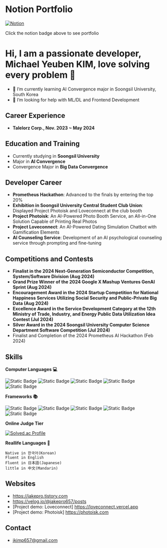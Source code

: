 # Notion Portfolio
[![Notion](https://img.shields.io/badge/Notion-%23000000.svg?style=for-the-badge&logo=notion&logoColor=white)](https://golden-bladder-353.notion.site/b12ae90898f44eaea9899036dabd0e04?pvs=4)

Click the notion badge above to see portfolio

# Hi, I am a passionate developer, Michael Yeuben KIM, love solving every problem 👋
- 🌱 I’m currently learning AI Convergence major in Soongsil University, South Korea
- 🤔 I’m looking for help with ML/DL and Frontend Development

## Career Experience
- **Talelorz Corp., Nov. 2023 ~ May 2024**

## Education and Training
- Currently studying in **Soongsil University**
- Major in **AI Convergence**
- Convergence Major in **Big Data Convergence**

## Developer Career
- **Prometheus Hackathon**: Advanced to the finals by entering the top 20%
- **Exhibition in Soongsil University Central Student Club Union**: Displayed Project Photoisk and Loveconnect at the club booth
- **Project Photoisk**: An AI-Powered Photo Booth Service, an All-in-One Solution Capable of Printing Real Photos
- **Project Loveconnect**: An AI-Powered Dating Simulation Chatbot with Gamification Elements
- **AI Counseling Service**: Development of an AI psychological counseling service through prompting and fine-tuning

## Competitions and Contests

- **Finalist in the 2024 Next-Generation Semiconductor Competition, System/Software Division (Aug 2024)**
- **Grand Prize Winner of the 2024 Google X Mashup Ventures GenAI Sprint (Aug 2024)**
- **Encouragement Award in the 2024 Startup Competition for National Happiness Services Utilizing Social Security and Public-Private Big Data (Aug 2024)**
- **Excellence Award in the Service Development Category at the 12th Ministry of Trade, Industry, and Energy Public Data Utilization Idea Contest (Jul 2024)**
- **Silver Award in the 2024 Soongsil University Computer Science Department Software Competition (Jul 2024)**
- Finalist and Completion of the 2024 Prometheus AI Hackathon (Feb 2024)

## Skills
**Computer Languages 💻**  
  
![Static Badge](https://img.shields.io/badge/html-E34F26?style=for-the-badge&logo=HTML5&logoColor=FFFFFF)
![Static Badge](https://img.shields.io/badge/CSS-%231572B6?style=for-the-badge&logo=CSS3&logoColor=FFFFFF)
![Static Badge](https://img.shields.io/badge/javascript-%23F7DF1E?style=for-the-badge&logo=javascript&logoColor=FFFFFF)
![Static Badge](https://img.shields.io/badge/typescript-%233178C6?style=for-the-badge&logo=typescript&logoColor=FFFFFF)
![Static Badge](https://img.shields.io/badge/python-%233776AB?style=for-the-badge&logo=python&logoColor=FFFFFF)

**Frameworks 📚**  
  
![Static Badge](https://img.shields.io/badge/next.js-000000?style=for-the-badge&logo=next.js)
![Static Badge](https://img.shields.io/badge/node.js-339933?style=for-the-badge&logo=node.js&logoColor=FFFFFF)
![Static Badge](https://img.shields.io/badge/express-000000?style=for-the-badge&logo=express&logoColor=FFFFFF)
![Static Badge](https://img.shields.io/badge/pytorch-%23EE4C2C?style=for-the-badge&logo=pytorch&logoColor=FFFFFF)
![Static Badge](https://img.shields.io/badge/tensorflow-%23FF6F00?style=for-the-badge&logo=tensorflow&logoColor=FFFFFF)

**Online Judge Tier**

[![Solved.ac Profile](http://mazassumnida.wtf/api/v2/generate_badge?boj=jakepro657)](https://solved.ac/jakepro657/)

**Reallife Languages 💬**
```
Native in 한국어(Korean)
Fluent in English
Fluent in 日本語(Japanese)
little in 中文(Mandarin)
```

## Websites
- https://jakepro.tistory.com
- https://velog.io/@jakepro657/posts
- [Project demo: Loveconnect] https://loveconnect.vercel.app
- [Project demo: Photoisk] https://photoisk.com

## Contact
- jkimp657@gmail.com

